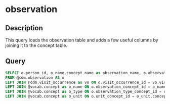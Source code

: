 # observation

## Description
This query loads the observation table and adds a few useful columns  by joining it to the concept table.

## Query

```sql
SELECT o.person_id, o_name.concept_name as observation_name, o.observation_concept_id, o.observation_date, o_type.concept_name as observation_type,o.value_as_number,o.value_as_string, o.value_as_concept_id, o.qualifier_concept_id, o_unit.concept_name as unit, o.provider_id, o.visit_occurrence_id, o.visit_detail_id, vo.visit_source_value as visit_label
FROM @cdm.observation AS o 
LEFT JOIN @cdm.visit_occurrence as vo ON o.visit_occurrence_id = vo.visit_occurrence_id
LEFT JOIN @vocab.concept as o_name ON o.observation_concept_id = o_name.concept_id
LEFT JOIN @vocab.concept as o_type ON o.observation_type_concept_id = o_type.concept_id
LEFT JOIN @vocab.concept as o_unit ON o.unit_concept_id = o_unit.concept_id

	
```
